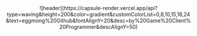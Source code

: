 <div align="center">
![header](https://capsule-render.vercel.app/api?type=waving&height=200&color=gradient&customColorList=0,8,10,15,18,24&text=eggmong%20Github&fontAlignY=20&desc=by%20Game%20Client%20Programmer&descAlignY=50)
</div>